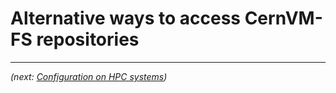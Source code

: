 # Alternative ways to access CernVM-FS repositories


---

*(next: [Configuration on HPC systems](../configuration_hpc.md))*
